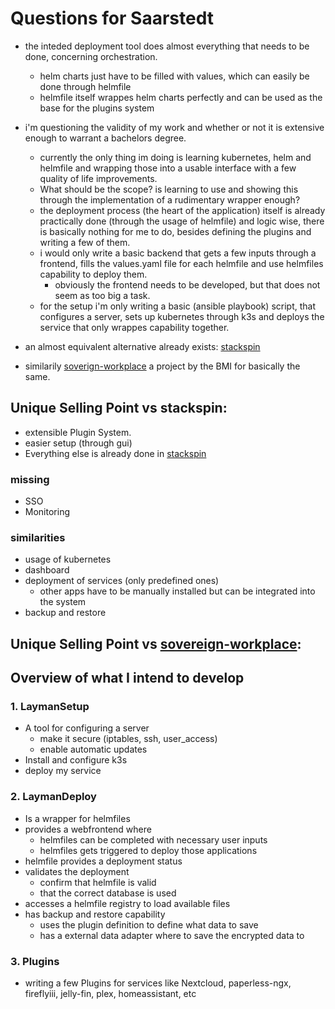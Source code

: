 # Questions for Saarstedt  
- the inteded deployment tool does almost everything that needs to be done, concerning orchestration.  
	- helm charts just have to be filled with values, which can easily be done through helmfile  
	- helmfile itself wrappes helm charts perfectly and can be used as the base for the plugins system

- i'm questioning the validity of my work and whether or not it is extensive enough to warrant a bachelors degree.
	- currently the only thing im doing is learning kubernetes, helm and helmfile and wrapping those into a usable interface with a few quality of life improvements.  
	- What should be the scope? is learning to use and showing this through the implementation of a rudimentary wrapper enough?  
	- the deployment process (the heart of the application) itself is already practically done (through the usage of helmfile) and logic wise, there is basically nothing for me to do, besides defining the plugins and writing a few of them.
	- i would only write a basic backend that gets a few inputs through a frontend, fills the values.yaml file for each helmfile and use helmfiles capability to deploy them.  
		- obviously the frontend needs to be developed, but that does not seem as too big a task.  
	- for the setup i'm only writing a basic (ansible playbook) script, that configures a server, sets up kubernetes through k3s and deploys the service that only wrappes capability together.

- an almost equivalent alternative already exists: [stackspin](https://www.stackspin.net/)
- similarily [soverign-workplace](https://software.opencode.de/project/351) a project by the BMI for basically the same.

## Unique Selling Point vs stackspin:
- extensible Plugin System.
- easier setup (through gui)
- Everything else is already done in [stackspin](https://www.stackspin.net/)

### missing
- SSO
- Monitoring

### similarities
- usage of kubernetes
- dashboard
- deployment of services (only predefined ones)
  - other apps have to be manually installed but can be integrated into the system
- backup and restore

## Unique Selling Point vs [sovereign-workplace](https://software.opencode.de/project/351):


## Overview of what I intend to develop

### 1. LaymanSetup  
- A tool for configuring a server  
	- make it secure (iptables, ssh, user_access)  
	- enable automatic updates  
- Install and configure k3s  
- deploy my service

### 2. LaymanDeploy  
- Is a wrapper for helmfiles  
- provides a webfrontend where  
	- helmfiles can be completed with necessary user inputs  
	- helmfiles gets triggered to deploy those applications  
- helmfile provides a deployment status  
- validates the deployment  
	- confirm that helmfile is valid  
	- that the correct database is used  
- accesses a helmfile registry to load available files  
- has backup and restore capability  
	- uses the plugin definition to define what data to save  
	- has a external data adapter where to save the encrypted data to

### 3. Plugins  
- writing a few Plugins for services like Nextcloud, paperless-ngx, fireflyiii, jelly-fin, plex, homeassistant, etc